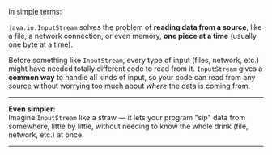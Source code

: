 In simple terms:

`java.io.InputStream` solves the problem of **reading data from a source**, like a file, a network connection, or even memory, **one piece at a time** (usually one byte at a time).

Before something like `InputStream`, every type of input (files, network, etc.) might have needed totally different code to read from it. `InputStream` gives a **common way** to handle all kinds of input, so your code can read from any source without worrying too much about *where* the data is coming from.

---
**Even simpler:**  
Imagine `InputStream` like a straw — it lets your program "sip" data from somewhere, little by little, without needing to know the whole drink (file, network, etc.) at once.

---
